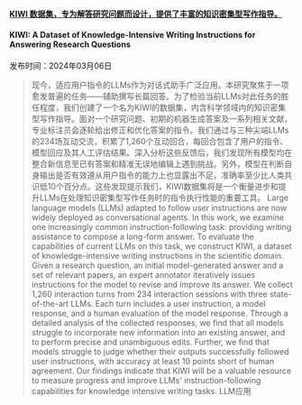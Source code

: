 #### [KIWI 数据集，专为解答研究问题而设计，提供了丰富的知识密集型写作指导。](https://arxiv.org/abs/2403.03866)
#### KIWI: A Dataset of Knowledge-Intensive Writing Instructions for Answering Research Questions
发布时间：2024年03月06日
> 现今，适应用户指令的LLMs作为对话式助手广泛应用。本研究聚焦于一项愈发普遍的任务——辅助撰写长篇回答。为了检验当前LLMs对此任务的胜任程度，我们创建了一个名为KIWI的数据集，内含科学领域内的知识密集型写作指导。面对一个研究问题、初期的机器生成答案及一系列相关文献，专业标注员会逐轮给出修正和优化答案的指令。我们通过与三种尖端LLMs的234场互动交流，积累了1,260个互动回合，每回合包含了用户的指令、模型回应及其人工评估结果。深入分析这些反馈后，我们发现所有模型均在整合新信息至已有答案和精准无误地编辑上遇到挑战。另外，模型在判断自身输出是否有效遵从用户指令的能力上也显露出不足，准确率至少比人类共识低10个百分点。这些发现提示我们，KIWI数据集将是一个衡量进步和提升LLMs在处理知识密集型写作任务时的指令执行性能的重要工具。
> Large language models (LLMs) adapted to follow user instructions are now widely deployed as conversational agents. In this work, we examine one increasingly common instruction-following task: providing writing assistance to compose a long-form answer. To evaluate the capabilities of current LLMs on this task, we construct KIWI, a dataset of knowledge-intensive writing instructions in the scientific domain. Given a research question, an initial model-generated answer and a set of relevant papers, an expert annotator iteratively issues instructions for the model to revise and improve its answer. We collect 1,260 interaction turns from 234 interaction sessions with three state-of-the-art LLMs. Each turn includes a user instruction, a model response, and a human evaluation of the model response. Through a detailed analysis of the collected responses, we find that all models struggle to incorporate new information into an existing answer, and to perform precise and unambiguous edits. Further, we find that models struggle to judge whether their outputs successfully followed user instructions, with accuracy at least 10 points short of human agreement. Our findings indicate that KIWI will be a valuable resource to measure progress and improve LLMs' instruction-following capabilities for knowledge intensive writing tasks.
LLM应用